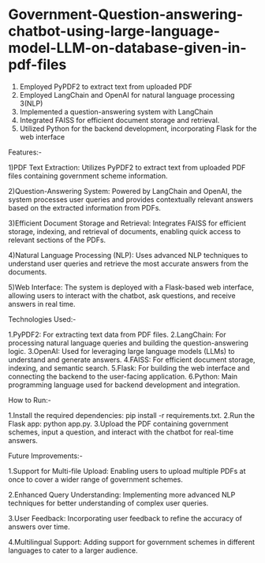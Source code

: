 # Government-Question-answering-chatbot-using-large-language-model-LLM-on-database-given-in-pdf-files

1)	Employed PyPDF2 to extract text from uploaded PDF
2) 	Employed LangChain and OpenAI for natural language processing 3(NLP)
3)  Implemented a question-answering system with LangChain
4) 	Integrated FAISS for efficient document storage and retrieval.
5) 	Utilized Python for the backend development, incorporating Flask for the web interface

Features:-

1)PDF Text Extraction: Utilizes PyPDF2 to extract text from uploaded PDF files containing government scheme information.

2)Question-Answering System: Powered by LangChain and OpenAI, the system processes user queries and provides contextually relevant answers based on the extracted information from PDFs.

3)Efficient Document Storage and Retrieval: Integrates FAISS for efficient storage, indexing, and retrieval of documents, enabling quick access to relevant sections of the PDFs.

4)Natural Language Processing (NLP): Uses advanced NLP techniques to understand user queries and retrieve the most accurate answers from the documents.

5)Web Interface: The system is deployed with a Flask-based web interface, allowing users to interact with the chatbot, ask questions, and receive answers in real time.


Technologies Used:-

1.PyPDF2: For extracting text data from PDF files.
2.LangChain: For processing natural language queries and building the question-answering logic.
3.OpenAI: Used for leveraging large language models (LLMs) to understand and generate answers.
4.FAISS: For efficient document storage, indexing, and semantic search.
5.Flask: For building the web interface and connecting the backend to the user-facing application.
6.Python: Main programming language used for backend development and integration.

How to Run:-

1.Install the required dependencies: pip install -r requirements.txt.
2.Run the Flask app: python app.py.
3.Upload the PDF containing government schemes, input a question, and interact with the chatbot for real-time answers.

Future Improvements:-

1.Support for Multi-file Upload: Enabling users to upload multiple PDFs at once to cover a wider range of government schemes.

2.Enhanced Query Understanding: Implementing more advanced NLP techniques for better understanding of complex user queries.

3.User Feedback: Incorporating user feedback to refine the accuracy of answers over time.

4.Multilingual Support: Adding support for government schemes in different languages to cater to a larger audience.
